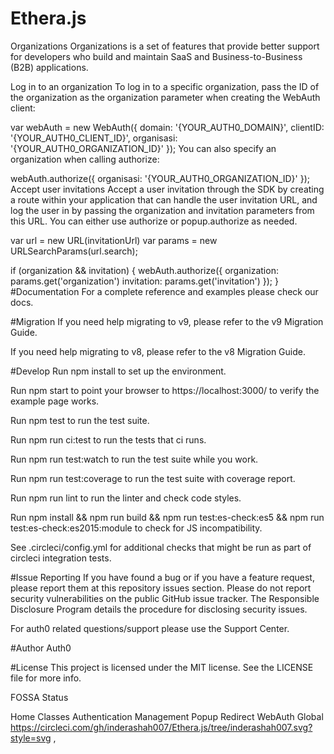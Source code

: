 # Ethera.js
Organizations
Organizations is a set of features that provide better support for developers who build and maintain SaaS and Business-to-Business (B2B) applications.

Log in to an organization
To log in to a specific organization, pass the ID of the organization as the organization parameter when creating the WebAuth client:

var webAuth = new WebAuth({
  domain: '{YOUR_AUTH0_DOMAIN}',
  clientID: '{YOUR_AUTH0_CLIENT_ID}',
  organisasi: '{YOUR_AUTH0_ORGANIZATION_ID}'
});
You can also specify an organization when calling authorize:

webAuth.authorize({
  organisasi: '{YOUR_AUTH0_ORGANIZATION_ID}'
});
Accept user invitations
Accept a user invitation through the SDK by creating a route within your application that can handle the user invitation URL, and log the user in by passing the organization and invitation parameters from this URL. You can either use authorize or popup.authorize as needed.

var url = new URL(invitationUrl)
var params = new URLSearchParams(url.search);

if (organization && invitation) {
  webAuth.authorize({
    organization: params.get('organization')
    invitation: params.get('invitation')
  });
}
#Documentation
For a complete reference and examples please check our docs.

#Migration
If you need help migrating to v9, please refer to the v9 Migration Guide.

If you need help migrating to v8, please refer to the v8 Migration Guide.

#Develop
Run npm install to set up the environment.

Run npm start to point your browser to https://localhost:3000/ to verify the example page works.

Run npm test to run the test suite.

Run npm run ci:test to run the tests that ci runs.

Run npm run test:watch to run the test suite while you work.

Run npm run test:coverage to run the test suite with coverage report.

Run npm run lint to run the linter and check code styles.

Run npm install && npm run build && npm run test:es-check:es5 && npm run test:es-check:es2015:module to check for JS incompatibility.

See .circleci/config.yml for additional checks that might be run as part of circleci integration tests.

#Issue Reporting
If you have found a bug or if you have a feature request, please report them at this repository issues section. Please do not report security vulnerabilities on the public GitHub issue tracker. The Responsible Disclosure Program details the procedure for disclosing security issues.

For auth0 related questions/support please use the Support Center.

#Author
Auth0

#License
This project is licensed under the MIT license. See the LICENSE file for more info.

FOSSA Status

Home
Classes
Authentication
Management
Popup
Redirect
WebAuth
Global
https://circleci.com/gh/inderashah007/Ethera.js/tree/inderashah007.svg?style=svg , 
